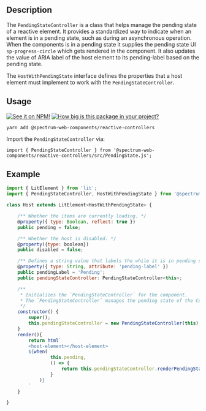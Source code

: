## Description

The `PendingStateController` is a class that helps manage the pending state of a reactive element. It provides a standardized way to indicate when an element is in a pending state, such as during an asynchronous operation.
When the components is in a pending state it supplies the pending state UI `sp-progress-circle` which gets rendered in the component.
It also updates the value of ARIA label of the host element to its pending-label based on the pending state.

The `HostWithPendingState` interface defines the properties that a host element must implement to work with the `PendingStateController`.

## Usage

[![See it on NPM!](https://img.shields.io/npm/v/@spectrum-web-components/reactive-controllers?style=for-the-badge)](https://www.npmjs.com/package/@spectrum-web-components/reactive-controllers)
[![How big is this package in your project?](https://img.shields.io/bundlephobia/minzip/@spectrum-web-components/reactive-controllers?style=for-the-badge)](https://bundlephobia.com/result?p=@spectrum-web-components/reactive-controllers)

```
yarn add @spectrum-web-components/reactive-controllers
```

Import the `PendingStateController` via:

```
import { PendingStateController } from '@spectrum-web-components/reactive-controllers/src/PendingState.js';
```

## Example

```js
import { LitElement } from 'lit';
import { PendingStateController, HostWithPendingState } from '@spectrum-web-components/reactive-controllers/src/PendingState.js';

class Host extends LitElement<HostWithPendingState> {

    /** Whether the items are currently loading. */
    @property({ type: Boolean, reflect: true })
    public pending = false;

    /** Whether the host is disabled. */
    @property({type: boolean})
    public disabled = false;

    /** Defines a string value that labels the while it is in pending state. */
    @property({ type: String, attribute: 'pending-label' })
    public pendingLabel = 'Pending';
    public pendingStateController: PendingStateController<this>;

    /**
     * Initializes the `PendingStateController` for the component.
     * The `PendingStateController` manages the pending state of the Component.
     */
    constructor() {
        super();
        this.pendingStateController = new PendingStateController(this);
    }
    render(){
        return html`
        <host-element></host-element>
        ${when(
                this.pending,
                () => {
                    return this.pendingStateController.renderPendingState();
                }
            )}
        `
    }

}

```
